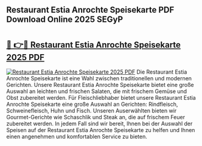 ## Restaurant Estia Anrochte Speisekarte PDF Download Online 2025 SEGyP

# <h2><a href="http://gc7oy3.nevu.top/?p=Restaurant+Estia+Anrochte+Speisekarte">🔗 👉🔴 Restaurant Estia Anrochte Speisekarte 2025 PDF</a></h2>

[![Restaurant Estia Anrochte Speisekarte 2025 PDF](https://i.imgur.com/dBaPXMq.png)](http://gc7oy3.nevu.top/?p=Restaurant+Estia+Anrochte+Speisekarte)
Die Restaurant Estia Anrochte Speisekarte ist eine Wahl zwischen traditionellen und modernen Gerichten. Unsere Restaurant Estia Anrochte Speisekarte bietet eine große Auswahl an leichten und frischen Salaten, die mit frischem Gemüse und Obst zubereitet werden. Für Fleischliebhaber bietet unsere Restaurant Estia Anrochte Speisekarte eine große Auswahl an Gerichten: Rindfleisch, Schweinefleisch, Huhn und Fisch. Unseren Auserwählten bieten wir Gourmet-Gerichte wie Schaschlik und Steak an, die auf frischem Feuer zubereitet werden. In jedem Fall sind wir bereit, Ihnen bei der Auswahl der Speisen auf der Restaurant Estia Anrochte Speisekarte zu helfen und Ihnen einen angenehmen und komfortablen Service zu bieten.
